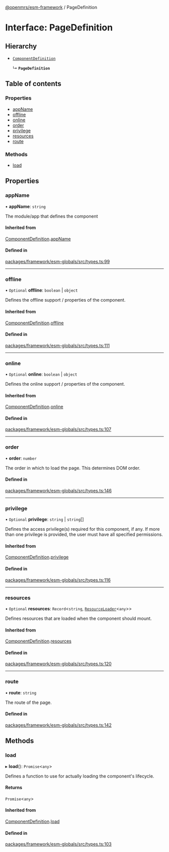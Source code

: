 [@openmrs/esm-framework](../API.md) / PageDefinition

# Interface: PageDefinition

## Hierarchy

- [`ComponentDefinition`](ComponentDefinition.md)

  ↳ **`PageDefinition`**

## Table of contents

### Properties

- [appName](PageDefinition.md#appname)
- [offline](PageDefinition.md#offline)
- [online](PageDefinition.md#online)
- [order](PageDefinition.md#order)
- [privilege](PageDefinition.md#privilege)
- [resources](PageDefinition.md#resources)
- [route](PageDefinition.md#route)

### Methods

- [load](PageDefinition.md#load)

## Properties

### appName

• **appName**: `string`

The module/app that defines the component

#### Inherited from

[ComponentDefinition](ComponentDefinition.md).[appName](ComponentDefinition.md#appname)

#### Defined in

[packages/framework/esm-globals/src/types.ts:99](https://github.com/openmrs/openmrs-esm-core/blob/main/packages/framework/esm-globals/src/types.ts#L99)

___

### offline

• `Optional` **offline**: `boolean` \| `object`

Defines the offline support / properties of the component.

#### Inherited from

[ComponentDefinition](ComponentDefinition.md).[offline](ComponentDefinition.md#offline)

#### Defined in

[packages/framework/esm-globals/src/types.ts:111](https://github.com/openmrs/openmrs-esm-core/blob/main/packages/framework/esm-globals/src/types.ts#L111)

___

### online

• `Optional` **online**: `boolean` \| `object`

Defines the online support / properties of the component.

#### Inherited from

[ComponentDefinition](ComponentDefinition.md).[online](ComponentDefinition.md#online)

#### Defined in

[packages/framework/esm-globals/src/types.ts:107](https://github.com/openmrs/openmrs-esm-core/blob/main/packages/framework/esm-globals/src/types.ts#L107)

___

### order

• **order**: `number`

The order in which to load the page. This determines DOM order.

#### Defined in

[packages/framework/esm-globals/src/types.ts:146](https://github.com/openmrs/openmrs-esm-core/blob/main/packages/framework/esm-globals/src/types.ts#L146)

___

### privilege

• `Optional` **privilege**: `string` \| `string`[]

Defines the access privilege(s) required for this component, if any.
If more than one privilege is provided, the user must have all specified permissions.

#### Inherited from

[ComponentDefinition](ComponentDefinition.md).[privilege](ComponentDefinition.md#privilege)

#### Defined in

[packages/framework/esm-globals/src/types.ts:116](https://github.com/openmrs/openmrs-esm-core/blob/main/packages/framework/esm-globals/src/types.ts#L116)

___

### resources

• `Optional` **resources**: `Record`<`string`, [`ResourceLoader`](ResourceLoader.md)<`any`\>\>

Defines resources that are loaded when the component should mount.

#### Inherited from

[ComponentDefinition](ComponentDefinition.md).[resources](ComponentDefinition.md#resources)

#### Defined in

[packages/framework/esm-globals/src/types.ts:120](https://github.com/openmrs/openmrs-esm-core/blob/main/packages/framework/esm-globals/src/types.ts#L120)

___

### route

• **route**: `string`

The route of the page.

#### Defined in

[packages/framework/esm-globals/src/types.ts:142](https://github.com/openmrs/openmrs-esm-core/blob/main/packages/framework/esm-globals/src/types.ts#L142)

## Methods

### load

▸ **load**(): `Promise`<`any`\>

Defines a function to use for actually loading the component's lifecycle.

#### Returns

`Promise`<`any`\>

#### Inherited from

[ComponentDefinition](ComponentDefinition.md).[load](ComponentDefinition.md#load)

#### Defined in

[packages/framework/esm-globals/src/types.ts:103](https://github.com/openmrs/openmrs-esm-core/blob/main/packages/framework/esm-globals/src/types.ts#L103)
